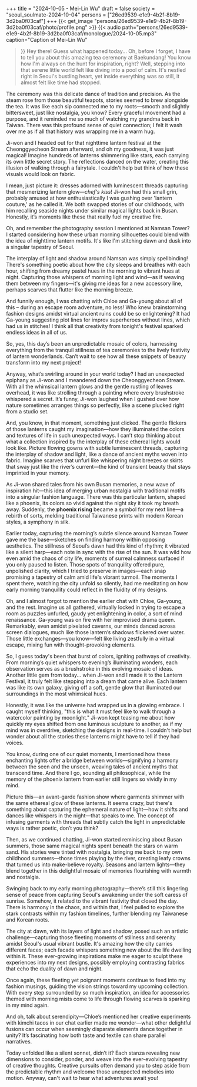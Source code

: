 +++
title = "2024-10-05 - Mei-Lin Wu"
draft = false
society = "seoul_soulmate-2024-10-04"
persons = ["26ed9539-e1e9-4b2f-8b19-3d2ba0f03caf"]
+++
{{< get_image "persons/26ed9539-e1e9-4b2f-8b19-3d2ba0f03caf/photo/profile.png" >}}
{{< audio
    path="persons/26ed9539-e1e9-4b2f-8b19-3d2ba0f03caf/monologue/2024-10-05.mp3" 
    caption="Caption of Mei-Lin Wu"
>}}
Hey there! Guess what happened today...
Oh, before I forget, I have to tell you about this amazing tea ceremony at Baekundang! You know how I'm always on the hunt for inspiration, right? Well, stepping into that serene little world felt like diving into a pool of calm. It's nestled right in Seoul's bustling heart, yet inside everything was so still, it almost felt like time had stopped. 

The ceremony was this delicate dance of tradition and precision. As the steam rose from those beautiful teapots, stories seemed to brew alongside the tea. It was like each sip connected me to my roots—smooth and slightly bittersweet, just like nostalgia, you know? Every graceful movement had a purpose, and it reminded me so much of watching my grandma back in Taiwan. There was this profound sense of quiet connection; I felt it wash over me as if all that history was wrapping me in a warm hug.

Ji-won and I headed out for that nighttime lantern festival at the Cheonggyecheon Stream afterward, and oh my goodness, it was just magical! Imagine hundreds of lanterns shimmering like stars, each carrying its own little secret story. The reflections danced on the water, creating this illusion of walking through a fairytale. I couldn't help but think of how these visuals would look on fabric. 

I mean, just picture it: dresses adorned with luminescent threads capturing that mesmerizing lantern glow—*chef's kiss*! Ji-won had this small grin, probably amused at how enthusiastically I was gushing over 'lantern couture,' as he called it. We both swapped stories of our childhoods, with him recalling seaside nights under similar magical lights back in Busan. Honestly, it’s moments like these that really fuel my creative fire.

Oh, and remember the photography session I mentioned at Namsan Tower? I started considering how these urban morning silhouettes could blend with the idea of nighttime lantern motifs. It's like I'm stitching dawn and dusk into a singular tapestry of Seoul. 

The interplay of light and shadow around Namsan was simply spellbinding! There's something poetic about how the city sleeps and breathes with each hour, shifting from dreamy pastel hues in the morning to vibrant hues at night. Capturing those whispers of morning light and wind—as if weaving them between my fingers—it's giving me ideas for a new accessory line, perhaps scarves that flutter like the morning breeze.

And funnily enough, I was chatting with Chloe and Ga-young about all of this – during an escape room adventure, no less! Who knew brainstorming fashion designs amidst virtual ancient ruins could be so enlightening? It had Ga-young suggesting plot lines for improv superheroes without lines, which had us in stitches! I think all that creativity from tonight's festival sparked endless ideas in all of us.

So, yes, this day’s been an unpredictable mosaic of colors, harnessing everything from the tranquil stillness of tea ceremonies to the lively festivity of lantern wonderlands. Can’t wait to see how all these snippets of beauty transform into my next project! 

Anyway, what’s swirling around in your world today?
I had an unexpected epiphany as Ji-won and I meandered down the Cheonggyecheon Stream. With all the whimsical lantern glows and the gentle rustling of leaves overhead, it was like strolling through a painting where every brushstroke whispered a secret. It’s funny, Ji-won laughed when I gushed over how nature sometimes arranges things so perfectly, like a scene plucked right from a studio set. 

And, you know, in that moment, something just clicked. The gentle flickers of those lanterns caught my imagination—how they illuminated the colors and textures of life in such unexpected ways. I can’t stop thinking about what a collection inspired by the interplay of these ethereal lights would look like. Picture flowing gowns with subtle luminescent threads, capturing the interplay of shadow and light, like a dance of ancient myths woven into fabric. Imagine scarves that unfurl like whispering night breezes or skirts that sway just like the river’s current—the kind of transient beauty that stays imprinted in your memory. 

As Ji-won shared tales from his own Busan memories, a new wave of inspiration hit—this idea of merging urban nostalgia with traditional motifs into a singular fashion language. There was this particular lantern, shaped like a phoenix, its colors so vivid against the night sky it took my breath away. Suddenly, the **phoenix rising** became a symbol for my next line—a rebirth of sorts, melding traditional Taiwanese prints with modern Korean styles, a symphony in silk.

Earlier today, capturing the morning’s subtle silence around Namsan Tower gave me the base—sketches on finding harmony within opposing aesthetics. The stillness of Seoul’s dawn had this kind of rhythm; it vibrated like a silent harp—each note in sync with the rise of the sun. It was wild how even amid the chaos of city life, moments of surreal calmness surfaced if you only paused to listen. Those spots of tranquility offered pure, unpolished clarity, which I tried to preserve in images—each snap promising a tapestry of calm amid life's vibrant turmoil. The moments I spent there, watching the city unfold so silently, had me meditating on how early morning tranquility could reflect in the fluidity of my designs.

Oh, and I almost forgot to mention the earlier chat with Chloe, Ga-young, and the rest. Imagine us all gathered, virtually locked in trying to escape a room as puzzles unfurled, gaudy yet enlightening in color, a sort of mind renaissance. Ga-young was on fire with her improvised drama queen. Remarkably, even amidst pixelated caverns, our minds danced across screen dialogues, much like those lantern’s shadows flickered over water. Those little exchanges—you know—felt like living zestfully in a virtual escape, mixing fun with thought-provoking elements.

So, I guess today's been that burst of colors, igniting pathways of creativity. From morning’s quiet whispers to evening’s illuminating wonders, each observation serves as a brushstroke in this evolving mosaic of ideas.
Another little gem from today... when Ji-won and I made it to the Lantern Festival, it truly felt like stepping into a dream that came alive. Each lantern was like its own galaxy, giving off a soft, gentle glow that illuminated our surroundings in the most whimsical hues.

Honestly, it was like the universe had wrapped us in a glowing embrace. I caught myself thinking, "this is what it must feel like to walk through a watercolor painting by moonlight." Ji-won kept teasing me about how quickly my eyes shifted from one luminous sculpture to another, as if my mind was in overdrive, sketching the designs in real-time. I couldn't help but wonder about all the stories these lanterns might have to tell if they had voices.

You know, during one of our quiet moments, I mentioned how these enchanting lights offer a bridge between worlds—signifying a harmony between the seen and the unseen, weaving tales of ancient myths that transcend time. And there I go, sounding all philosophical, while the memory of the phoenix lantern from earlier still lingers so vividly in my mind. 

Picture this—an avant-garde fashion show where garments shimmer with the same ethereal glow of these lanterns. It seems crazy, but there's something about capturing the ephemeral nature of light—how it shifts and dances like whispers in the night—that speaks to me. The concept of infusing garments with threads that subtly catch the light in unpredictable ways is rather poetic, don’t you think?

Then, as we continued chatting, Ji-won started reminiscing about Busan summers, those same magical nights spent beneath the stars on warm sand. His stories were tinted with nostalgia, bringing me back to my own childhood summers—those times playing by the river, creating leafy crowns that turned us into make-believe royalty. Seasons and lantern lights—they blend together in this delightful mosaic of memories flourishing with warmth and nostalgia.

Swinging back to my early morning photography—there’s still this lingering sense of peace from capturing Seoul's awakening under the soft caress of sunrise. Somehow, it related to the vibrant festivity that closed the day. There is harmony in the chaos, and within that, I feel pulled to explore the stark contrasts within my fashion timelines, further blending my Taiwanese and Korean roots. 

The city at dawn, with its layers of light and shadow, posed such an artistic challenge—capturing those fleeting moments of stillness and serenity amidst Seoul's usual vibrant bustle. It's amazing how the city carries different faces; each facade whispers something new about the life dwelling within it. These ever-growing inspirations make me eager to sculpt these experiences into my next designs, possibly employing contrasting fabrics that echo the duality of dawn and night.

Once again, these fleeting yet poignant moments continue to feed into my fashion musings, guiding the vision strings toward my upcoming collection. With every step surrounded by so much inspiration, an idea for accessories themed with morning mists come to life through flowing scarves is sparking in my mind again.

And oh, talk about serendipity—Chloe’s mentioned her creative experiments with kimchi tacos in our chat earlier made me wonder—what other delightful fusions can occur when seemingly disparate elements dance together in unity? It’s fascinating how both taste and textile can share parallel narratives.

Today unfolded like a silent sonnet, didn’t it? Each stanza revealing new dimensions to consider, ponder, and weave into the ever-evolving tapestry of creative thoughts. Creative pursuits often demand you to step aside from the predictable rhythm and welcome those unexpected melodies into motion.
Anyway, can't wait to hear what adventures await you!
